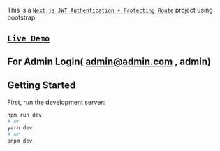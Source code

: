 This is a [`Next.js JWT Authentication + Protecting Route`]() project using bootstrap
## [`Live Demo`](https://nextjs-jwt-authentication-three.vercel.app/)
## For Admin Login( admin@admin.com ,  admin)

## Getting Started

First, run the development server:

```bash
npm run dev
# or
yarn dev
# or
pnpm dev
```

